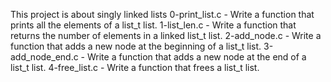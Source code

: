 This project is about singly linked lists
0-print_list.c - Write a function that prints all the elements of a list_t list.
1-list_len.c - Write a function that returns the number of elements in a linked list_t list.
2-add_node.c - Write a function that adds a new node at the beginning of a list_t list.
3-add_node_end.c - Write a function that adds a new node at the end of a list_t list.
4-free_list.c - Write a function that frees a list_t list.
